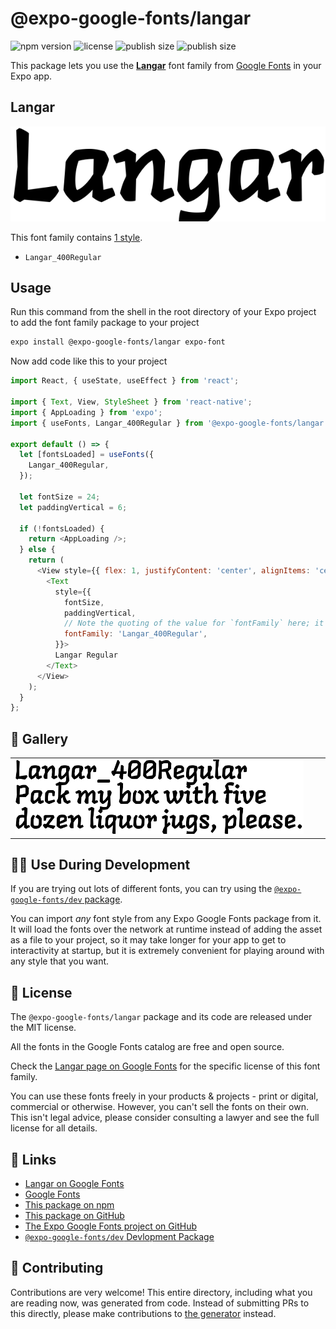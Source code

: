 # @expo-google-fonts/langar

![npm version](https://flat.badgen.net/npm/v/@expo-google-fonts/langar)
![license](https://flat.badgen.net/github/license/expo/google-fonts)
![publish size](https://flat.badgen.net/packagephobia/install/@expo-google-fonts/langar)
![publish size](https://flat.badgen.net/packagephobia/publish/@expo-google-fonts/langar)

This package lets you use the [**Langar**](https://fonts.google.com/specimen/Langar) font family from [Google Fonts](https://fonts.google.com/) in your Expo app.

## Langar

![Langar](./font-family.png)

This font family contains [1 style](#-gallery).

- `Langar_400Regular`

## Usage

Run this command from the shell in the root directory of your Expo project to add the font family package to your project
```sh
expo install @expo-google-fonts/langar expo-font
```

Now add code like this to your project
```js
import React, { useState, useEffect } from 'react';

import { Text, View, StyleSheet } from 'react-native';
import { AppLoading } from 'expo';
import { useFonts, Langar_400Regular } from '@expo-google-fonts/langar';

export default () => {
  let [fontsLoaded] = useFonts({
    Langar_400Regular,
  });

  let fontSize = 24;
  let paddingVertical = 6;

  if (!fontsLoaded) {
    return <AppLoading />;
  } else {
    return (
      <View style={{ flex: 1, justifyContent: 'center', alignItems: 'center' }}>
        <Text
          style={{
            fontSize,
            paddingVertical,
            // Note the quoting of the value for `fontFamily` here; it expects a string!
            fontFamily: 'Langar_400Regular',
          }}>
          Langar Regular
        </Text>
      </View>
    );
  }
};

```

## 🔡 Gallery


||||
|-|-|-|
|![Langar_400Regular](./Langar_400Regular.ttf.png)||||


## 👩‍💻 Use During Development

If you are trying out lots of different fonts, you can try using the [`@expo-google-fonts/dev` package](https://github.com/expo/google-fonts/tree/master/font-packages/dev#readme).

You can import *any* font style from any Expo Google Fonts package from it. It will load the fonts
over the network at runtime instead of adding the asset as a file to your project, so it may take longer
for your app to get to interactivity at startup, but it is extremely convenient
for playing around with any style that you want.

## 📖 License

The `@expo-google-fonts/langar` package and its code are released under the MIT license.

All the fonts in the Google Fonts catalog are free and open source.

Check the [Langar page on Google Fonts](https://fonts.google.com/specimen/Langar) for the specific license of this font family.

You can use these fonts freely in your products & projects - print or digital, commercial or otherwise. However, you can't sell the fonts on their own. This isn't legal advice, please consider consulting a lawyer and see the full license for all details.

## 🔗 Links

- [Langar on Google Fonts](https://fonts.google.com/specimen/Langar)
- [Google Fonts](https://fonts.google.com/)
- [This package on npm](https://www.npmjs.com/package/@expo-google-fonts/langar)
- [This package on GitHub](https://github.com/expo/google-fonts/tree/master/font-packages/langar)
- [The Expo Google Fonts project on GitHub](https://github.com/expo/google-fonts)
- [`@expo-google-fonts/dev` Devlopment Package](https://github.com/expo/google-fonts/tree/master/font-packages/dev)

## 🤝 Contributing

Contributions are very welcome! This entire directory, including what you are reading now, was generated from code. Instead of submitting PRs to this directly, please make contributions to [the generator](https://github.com/expo/google-fonts/tree/master/packages/generator) instead.
